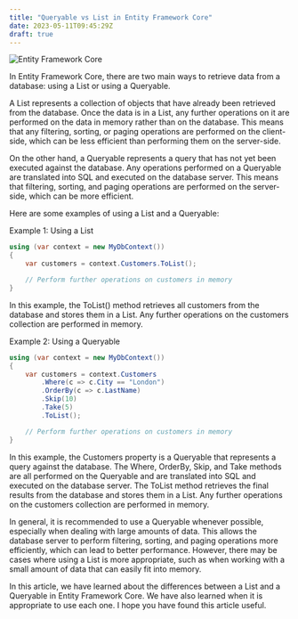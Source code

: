 ```yaml
---
title: "Queryable vs List in Entity Framework Core"
date: 2023-05-11T09:45:29Z
draft: true
---
```


![Entity Framework Core](https://res.cloudinary.com/dcx7eongu/image/upload/v1683798533/maxresdefault_e75lub.jpg)

In Entity Framework Core, there are two main ways to retrieve data from a database: using a List or using a Queryable.

A List represents a collection of objects that have already been retrieved from the database. Once the data is in a List, any further operations on it are performed on the data in memory rather than on the database. This means that any filtering, sorting, or paging operations are performed on the client-side, which can be less efficient than performing them on the server-side.

On the other hand, a Queryable represents a query that has not yet been executed against the database. Any operations performed on a Queryable are translated into SQL and executed on the database server. This means that filtering, sorting, and paging operations are performed on the server-side, which can be more efficient.

Here are some examples of using a List and a Queryable:

Example 1: Using a List

```csharp
using (var context = new MyDbContext())
{
    var customers = context.Customers.ToList();

    // Perform further operations on customers in memory
}
```

In this example, the ToList() method retrieves all customers from the database and stores them in a List. Any further operations on the customers collection are performed in memory.

Example 2: Using a Queryable

```csharp
using (var context = new MyDbContext())
{
    var customers = context.Customers
        .Where(c => c.City == "London")
        .OrderBy(c => c.LastName)
        .Skip(10)
        .Take(5)
        .ToList();

    // Perform further operations on customers in memory
}
```
In this example, the Customers property is a Queryable that represents a query against the database. The Where, OrderBy, Skip, and Take methods are all performed on the Queryable and are translated into SQL and executed on the database server. The ToList method retrieves the final results from the database and stores them in a List. Any further operations on the customers collection are performed in memory.

In general, it is recommended to use a Queryable whenever possible, especially when dealing with large amounts of data. This allows the database server to perform filtering, sorting, and paging operations more efficiently, which can lead to better performance. However, there may be cases where using a List is more appropriate, such as when working with a small amount of data that can easily fit into memory.

In this article, we have learned about the differences between a List and a Queryable in Entity Framework Core. We have also learned when it is appropriate to use each one. I hope you have found this article useful.


